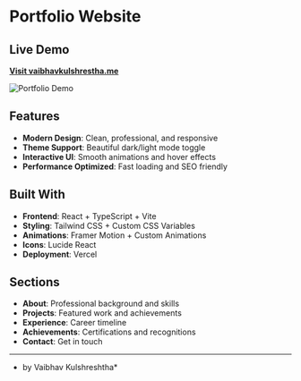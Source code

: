 #  Portfolio Website

##  Live Demo
**[Visit vaibhavkulshrestha.me](https://vaibhavkulshrestha.me)**

![Portfolio Demo](../Portfolio/public/images/Preview.gif)

##  Features
- **Modern Design**: Clean, professional, and responsive
- **Theme Support**: Beautiful dark/light mode toggle
- **Interactive UI**: Smooth animations and hover effects
- **Performance Optimized**: Fast loading and SEO friendly

##  Built With
- **Frontend**: React + TypeScript + Vite
- **Styling**: Tailwind CSS + Custom CSS Variables
- **Animations**: Framer Motion + Custom Animations
- **Icons**: Lucide React
- **Deployment**: Vercel

##  Sections
- **About**: Professional background and skills
- **Projects**: Featured work and achievements
- **Experience**: Career timeline
- **Achievements**: Certifications and recognitions
- **Contact**: Get in touch

---
* by Vaibhav Kulshreshtha*